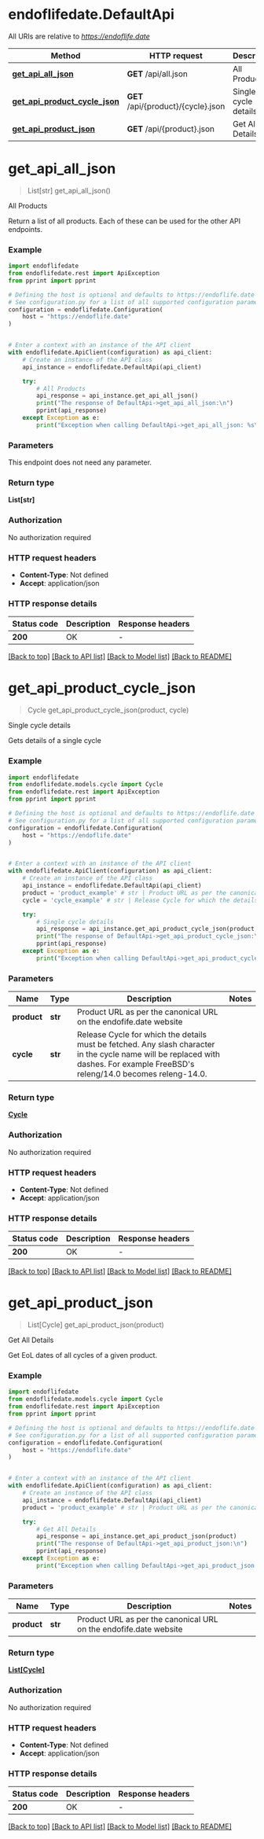 # endoflifedate.DefaultApi

All URIs are relative to *https://endoflife.date*

Method | HTTP request | Description
------------- | ------------- | -------------
[**get_api_all_json**](DefaultApi.md#get_api_all_json) | **GET** /api/all.json | All Products
[**get_api_product_cycle_json**](DefaultApi.md#get_api_product_cycle_json) | **GET** /api/{product}/{cycle}.json | Single cycle details
[**get_api_product_json**](DefaultApi.md#get_api_product_json) | **GET** /api/{product}.json | Get All Details


# **get_api_all_json**
> List[str] get_api_all_json()

All Products

Return a list of all products. Each of these can be used for the other API endpoints.

### Example


```python
import endoflifedate
from endoflifedate.rest import ApiException
from pprint import pprint

# Defining the host is optional and defaults to https://endoflife.date
# See configuration.py for a list of all supported configuration parameters.
configuration = endoflifedate.Configuration(
    host = "https://endoflife.date"
)


# Enter a context with an instance of the API client
with endoflifedate.ApiClient(configuration) as api_client:
    # Create an instance of the API class
    api_instance = endoflifedate.DefaultApi(api_client)

    try:
        # All Products
        api_response = api_instance.get_api_all_json()
        print("The response of DefaultApi->get_api_all_json:\n")
        pprint(api_response)
    except Exception as e:
        print("Exception when calling DefaultApi->get_api_all_json: %s\n" % e)
```



### Parameters

This endpoint does not need any parameter.

### Return type

**List[str]**

### Authorization

No authorization required

### HTTP request headers

 - **Content-Type**: Not defined
 - **Accept**: application/json

### HTTP response details

| Status code | Description | Response headers |
|-------------|-------------|------------------|
**200** | OK |  -  |

[[Back to top]](#) [[Back to API list]](../README.md#documentation-for-api-endpoints) [[Back to Model list]](../README.md#documentation-for-models) [[Back to README]](../README.md)

# **get_api_product_cycle_json**
> Cycle get_api_product_cycle_json(product, cycle)

Single cycle details

Gets details of a single cycle

### Example


```python
import endoflifedate
from endoflifedate.models.cycle import Cycle
from endoflifedate.rest import ApiException
from pprint import pprint

# Defining the host is optional and defaults to https://endoflife.date
# See configuration.py for a list of all supported configuration parameters.
configuration = endoflifedate.Configuration(
    host = "https://endoflife.date"
)


# Enter a context with an instance of the API client
with endoflifedate.ApiClient(configuration) as api_client:
    # Create an instance of the API class
    api_instance = endoflifedate.DefaultApi(api_client)
    product = 'product_example' # str | Product URL as per the canonical URL on the endofife.date website
    cycle = 'cycle_example' # str | Release Cycle for which the details must be fetched. Any slash character in the cycle name will be replaced with dashes. For example FreeBSD's releng/14.0 becomes releng-14.0.

    try:
        # Single cycle details
        api_response = api_instance.get_api_product_cycle_json(product, cycle)
        print("The response of DefaultApi->get_api_product_cycle_json:\n")
        pprint(api_response)
    except Exception as e:
        print("Exception when calling DefaultApi->get_api_product_cycle_json: %s\n" % e)
```



### Parameters


Name | Type | Description  | Notes
------------- | ------------- | ------------- | -------------
 **product** | **str**| Product URL as per the canonical URL on the endofife.date website | 
 **cycle** | **str**| Release Cycle for which the details must be fetched. Any slash character in the cycle name will be replaced with dashes. For example FreeBSD&#39;s releng/14.0 becomes releng-14.0. | 

### Return type

[**Cycle**](Cycle.md)

### Authorization

No authorization required

### HTTP request headers

 - **Content-Type**: Not defined
 - **Accept**: application/json

### HTTP response details

| Status code | Description | Response headers |
|-------------|-------------|------------------|
**200** | OK |  -  |

[[Back to top]](#) [[Back to API list]](../README.md#documentation-for-api-endpoints) [[Back to Model list]](../README.md#documentation-for-models) [[Back to README]](../README.md)

# **get_api_product_json**
> List[Cycle] get_api_product_json(product)

Get All Details

Get EoL dates of all cycles of a given product.

### Example


```python
import endoflifedate
from endoflifedate.models.cycle import Cycle
from endoflifedate.rest import ApiException
from pprint import pprint

# Defining the host is optional and defaults to https://endoflife.date
# See configuration.py for a list of all supported configuration parameters.
configuration = endoflifedate.Configuration(
    host = "https://endoflife.date"
)


# Enter a context with an instance of the API client
with endoflifedate.ApiClient(configuration) as api_client:
    # Create an instance of the API class
    api_instance = endoflifedate.DefaultApi(api_client)
    product = 'product_example' # str | Product URL as per the canonical URL on the endofife.date website

    try:
        # Get All Details
        api_response = api_instance.get_api_product_json(product)
        print("The response of DefaultApi->get_api_product_json:\n")
        pprint(api_response)
    except Exception as e:
        print("Exception when calling DefaultApi->get_api_product_json: %s\n" % e)
```



### Parameters


Name | Type | Description  | Notes
------------- | ------------- | ------------- | -------------
 **product** | **str**| Product URL as per the canonical URL on the endofife.date website | 

### Return type

[**List[Cycle]**](Cycle.md)

### Authorization

No authorization required

### HTTP request headers

 - **Content-Type**: Not defined
 - **Accept**: application/json

### HTTP response details

| Status code | Description | Response headers |
|-------------|-------------|------------------|
**200** | OK |  -  |

[[Back to top]](#) [[Back to API list]](../README.md#documentation-for-api-endpoints) [[Back to Model list]](../README.md#documentation-for-models) [[Back to README]](../README.md)

